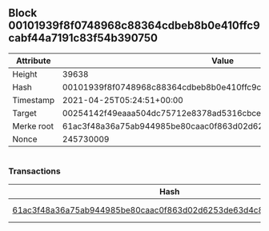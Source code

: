 ## Block 00101939f8f0748968c88364cdbeb8b0e410ffc9cabf44a7191c83f54b390750

Attribute | Value
--- | ---
Height | 39638
Hash | 00101939f8f0748968c88364cdbeb8b0e410ffc9cabf44a7191c83f54b390750
Timestamp | 2021-04-25T05:24:51+00:00
Target | 00254142f49eaaa504dc75712e8378ad5316cbcead634704b3734b6271167cc4
Merke root | 61ac3f48a36a75ab944985be80caac0f863d02d6253de63d4c8894dc50f2e7e0
Nonce | 245730009

```

```

### Transactions

Hash | Amount
--- | ---
[61ac3f48a36a75ab944985be80caac0f863d02d6253de63d4c8894dc50f2e7e0](61ac3f48a36a75ab944985be80caac0f863d02d6253de63d4c8894dc50f2e7e0.md) | 10.00000000 SKEPTI 
